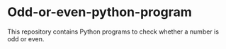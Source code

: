 # Odd-or-even-python-program
This repository contains Python programs to check whether a number is odd or even.
